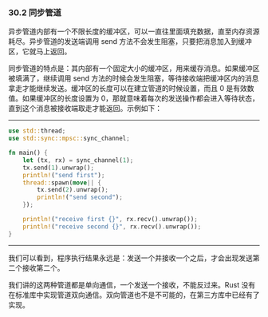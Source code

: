 ### 30.2 同步管道

异步管道内部有一个不限长度的缓冲区，可以一直往里面填充数据，直至内存资源耗尽。异步管道的发送端调用 send 方法不会发生阻塞，只要把消息加入到缓冲区，它就马上返回。

同步管道的特点是：其内部有一个固定大小的缓冲区，用来缓存消息。如果缓冲区被填满了，继续调用 send 方法的时候会发生阻塞，等待接收端把缓冲区内的消息拿走才能继续发送。缓冲区的长度可以在建立管道的时候设置，而且 0 是有效数值。如果缓冲区的长度设置为 0，那就意味着每次的发送操作都会进入等待状态，直到这个消息被接收端取走才能返回。示例如下：

---

```rust
use std::thread;
use std::sync::mpsc::sync_channel;

fn main() {
    let (tx, rx) = sync_channel(1);
    tx.send(1).unwrap();
    println!("send first");
    thread::spawn(move|| {
        tx.send(2).unwrap();
        println!("send second");
    });

    println!("receive first {}", rx.recv().unwrap());
    println!("receive second {}", rx.recv().unwrap());
}
```

---

我们可以看到，程序执行结果永远是：发送一个并接收一个之后，才会出现发送第二个接收第二个。

我们讲的这两种管道都是单向通信，一个发送一个接收，不能反过来。Rust 没有在标准库中实现管道双向通信。双向管道也不是不可能的，在第三方库中已经有了实现。
